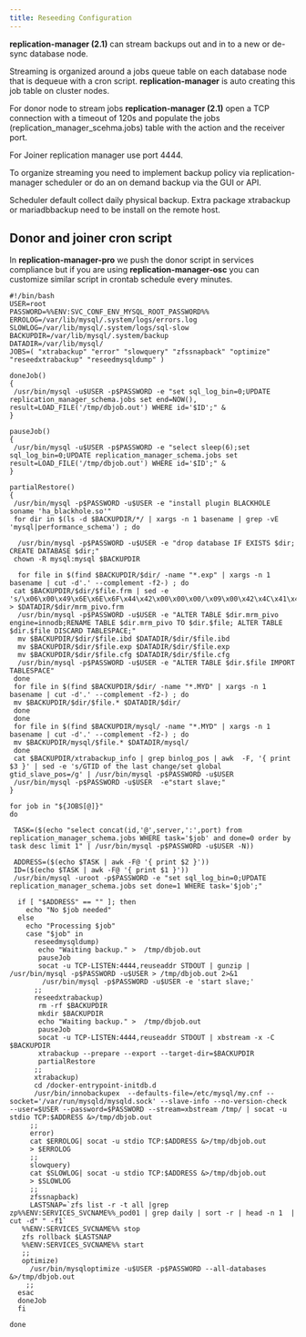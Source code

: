 ```yaml
---
title: Reseeding Configuration
---
```


**replication-manager (2.1)** can stream backups out and in to a new or de-sync database node.

Streaming is organized around a jobs queue table on each database node that is dequeue with a cron script.
**replication-manager** is auto creating this job table on cluster nodes.

For donor node to stream  jobs **replication-manager (2.1)** open a TCP connection with a timeout of 120s and  populate the jobs (replication_manager_scehma.jobs) table with the action and the receiver port.

For Joiner replication manager use port 4444.

To organize streaming  you need to implement backup policy via replication-manager scheduler or do an on demand backup via the GUI or API.

Scheduler default collect daily physical backup. Extra package xtrabackup or mariadbbackup need to be install on the remote host.


## Donor and joiner cron script

In **replication-manager-pro** we push the donor script in services compliance but if you are using   **replication-manager-osc** you can customize similar script in crontab schedule every minutes.

```
#!/bin/bash
USER=root
PASSWORD=%%ENV:SVC_CONF_ENV_MYSQL_ROOT_PASSWORD%%  
ERROLOG=/var/lib/mysql/.system/logs/errors.log
SLOWLOG=/var/lib/mysql/.system/logs/sql-slow
BACKUPDIR=/var/lib/mysql/.system/backup
DATADIR=/var/lib/mysql/
JOBS=( "xtrabackup" "error" "slowquery" "zfssnapback" "optimize" "reseedxtrabackup" "reseedmysqldump" )

doneJob()
{
 /usr/bin/mysql -u$USER -p$PASSWORD -e "set sql_log_bin=0;UPDATE replication_manager_schema.jobs set end=NOW(), result=LOAD_FILE('/tmp/dbjob.out') WHERE id='$ID';" &
}

pauseJob()
{
 /usr/bin/mysql -u$USER -p$PASSWORD -e "select sleep(6);set sql_log_bin=0;UPDATE replication_manager_schema.jobs set result=LOAD_FILE('/tmp/dbjob.out') WHERE id='$ID';" &
}

partialRestore()
{
 /usr/bin/mysql -p$PASSWORD -u$USER -e "install plugin BLACKHOLE soname 'ha_blackhole.so'"
 for dir in $(ls -d $BACKUPDIR/*/ | xargs -n 1 basename | grep -vE 'mysql|performance_schema') ; do

  /usr/bin/mysql -p$PASSWORD -u$USER -e "drop database IF EXISTS $dir; CREATE DATABASE $dir;"
 chown -R mysql:mysql $BACKUPDIR

  for file in $(find $BACKUPDIR/$dir/ -name "*.exp" | xargs -n 1 basename | cut -d'.' --complement -f2-) ; do
 cat $BACKUPDIR/$dir/$file.frm | sed -e 's/\x06\x00\x49\x6E\x6E\x6F\x44\x42\x00\x00\x00/\x09\x00\x42\x4C\x41\x43\x4B\x48\x4F\x4C\x45/g' > $DATADIR/$dir/mrm_pivo.frm
  /usr/bin/mysql -p$PASSWORD -u$USER -e "ALTER TABLE $dir.mrm_pivo  engine=innodb;RENAME TABLE $dir.mrm_pivo TO $dir.$file; ALTER TABLE $dir.$file DISCARD TABLESPACE;"
  mv $BACKUPDIR/$dir/$file.ibd $DATADIR/$dir/$file.ibd
  mv $BACKUPDIR/$dir/$file.exp $DATADIR/$dir/$file.exp
  mv $BACKUPDIR/$dir/$file.cfg $DATADIR/$dir/$file.cfg
  /usr/bin/mysql -p$PASSWORD -u$USER -e "ALTER TABLE $dir.$file IMPORT TABLESPACE"
 done  
 for file in $(find $BACKUPDIR/$dir/ -name "*.MYD" | xargs -n 1 basename | cut -d'.' --complement -f2-) ; do
 mv $BACKUPDIR/$dir/$file.* $DATADIR/$dir/
 done
 done
 for file in $(find $BACKUPDIR/mysql/ -name "*.MYD" | xargs -n 1 basename | cut -d'.' --complement -f2-) ; do
 mv $BACKUPDIR/mysql/$file.* $DATADIR/mysql/
 done
 cat $BACKUPDIR/xtrabackup_info | grep binlog_pos | awk  -F, '{ print $3 }' | sed -e 's/GTID of the last change/set global gtid_slave_pos=/g' | /usr/bin/mysql -p$PASSWORD -u$USER   
 /usr/bin/mysql -p$PASSWORD -u$USER  -e"start slave;"  
}

for job in "${JOBS[@]}"
do

 TASK=($(echo "select concat(id,'@',server,':',port) from replication_manager_schema.jobs WHERE task='$job' and done=0 order by task desc limit 1" | /usr/bin/mysql -p$PASSWORD -u$USER -N))

 ADDRESS=($(echo $TASK | awk -F@ '{ print $2 }'))
 ID=($(echo $TASK | awk -F@ '{ print $1 }'))
 /usr/bin/mysql -uroot -p$PASSWORD -e "set sql_log_bin=0;UPDATE replication_manager_schema.jobs set done=1 WHERE task='$job';"

  if [ "$ADDRESS" == "" ]; then
    echo "No $job needed"
  else
    echo "Processing $job"
    case "$job" in
      reseedmysqldump)
       echo "Waiting backup." >  /tmp/dbjob.out
       pauseJob
       socat -u TCP-LISTEN:4444,reuseaddr STDOUT | gunzip | /usr/bin/mysql -p$PASSWORD -u$USER > /tmp/dbjob.out 2>&1
        /usr/bin/mysql -p$PASSWORD -u$USER -e 'start slave;'
      ;;
      reseedxtrabackup)
       rm -rf $BACKUPDIR
       mkdir $BACKUPDIR
       echo "Waiting backup." >  /tmp/dbjob.out
       pauseJob
       socat -u TCP-LISTEN:4444,reuseaddr STDOUT | xbstream -x -C $BACKUPDIR
       xtrabackup --prepare --export --target-dir=$BACKUPDIR
       partialRestore
      ;;
      xtrabackup)
      cd /docker-entrypoint-initdb.d
      /usr/bin/innobackupex  --defaults-file=/etc/mysql/my.cnf --socket='/var/run/mysqld/mysqld.sock' --slave-info --no-version-check  --user=$USER --password=$PASSWORD --stream=xbstream /tmp/ | socat -u stdio TCP:$ADDRESS &>/tmp/dbjob.out
     ;;
     error)
     cat $ERROLOG| socat -u stdio TCP:$ADDRESS &>/tmp/dbjob.out
     > $ERROLOG
     ;;
     slowquery)
     cat $SLOWLOG| socat -u stdio TCP:$ADDRESS &>/tmp/dbjob.out
     > $SLOWLOG
     ;;
     zfssnapback)
     LASTSNAP=`zfs list -r -t all |grep zp%%ENV:SERVICES_SVCNAME%%_pod01 | grep daily | sort -r | head -n 1  | cut -d" " -f1`
   %%ENV:SERVICES_SVCNAME%% stop
   zfs rollback $LASTSNAP
   %%ENV:SERVICES_SVCNAME%% start
   ;;
   optimize)
     /usr/bin/mysqloptimize -u$USER -p$PASSWORD --all-databases &>/tmp/dbjob.out
    ;;
  esac
  doneJob
  fi

done
```
